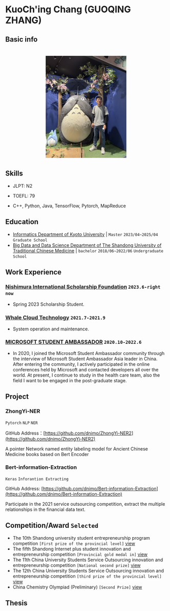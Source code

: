 # KuoCh'ing Chang (GUOQING ZHANG)

## Basic info

<h1 align="center"><img src="https://raw.githubusercontent.com/dnimo/img/master/20230422001139.png" width="50%" height="50%"></h1>

## Skills

- JLPT: N2

- TOEFL: 79

- C++, Python, Java, TensorFlow, Pytorch, MapReduce

## Education

- [Informatics Department of Kyoto University](https://medinfo.kuhp.kyoto-u.ac.jp/members/) | `Master` `2023/04~2025/04` `Graduate School`
- [Big Data and Data Science Department of The Shandong University of Traditional Chinese Medicine](https://www.sdutcm.edu.cn/index.htm) | `bachelor` `2018/06~2022/06` `Undergraduate School`

## Work Experience

### [Nishimura International Scholarship Foundation](https://www.nisf.or.jp/) `2023.6-right now`

- Spring 2023 Scholarship Student.

### [Whale Cloud Technology](https://online.iwhalecloud.com/aboutus) `2021.7-2021.9`

- System operation and maintenance.

### [MICROSOFT STUDENT AMBASSADOR](https://studentambassadors.microsoft.com/certificate/7778362e-ed37-40e3-864a-1f5cfa63faf8) `2020.10-2022.6`

- In 2020, I joined the Microsoft Student Ambassador community through the interview of Microsoft Student Ambassador Asia leader in China. After entering the community, I actively participated in the online conferences held by Microsoft and contacted developers all over the world. At present, I continue to study in the health care team, also the field I want to be engaged in the post-graduate stage.

## Project

### ZhongYi-NER

`Pytorch` `NLP` `NER`

GitHub Address：[https://github.com/dnimo/ZhongYi-NER2](https://github.com/dnimo/ZhongYi-NER2)

A pointer Network named entity labeling model for Ancient Chinese Medicine books based on Bert Encoder

### Bert-information-Extraction

`Keras` `Inforantion Extracting`

GitHub Address: [https://github.com/dnimo/Bert-information-Extraction](https://github.com/dnimo/Bert-information-Extraction)

Participate in the 2021 service outsourcing competition, extract the multiple relationships in the financial data text.

## Competition/Award `Selected`

- The 10th Shandong university student entrepreneurship program competition `[First prize of the provincial level]` [view](https://raw.githubusercontent.com/dnimo/img/master/第十届山东省大学生创业计划大赛.jpg)
- The fifth Shandong Internet plus student innovation and entrepreneurship competition `[Provincial gold medal in]` [view]()
- The 11th China University Students Service Outsourcing innovation and entrepreneurship competition `[National second prize]` [view](https://raw.githubusercontent.com/dnimo/img/master/服务外包大赛（二等奖）.jpg)
- The 12th China University Students Service Outsourcing innovation and entrepreneurship competition `[third prize of the provincial level]` [view](https://raw.githubusercontent.com/dnimo/img/master/2021年服务外包.JPG)
- China Chemistry Olympiad (Preliminary) `[Second Prize]` [view](https://raw.githubusercontent.com/dnimo/img/master/化学奥林匹克.jpeg)

## Thesis

